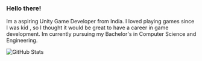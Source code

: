 ### Hello there!


Im a aspiring Unity Game Developer from India. I loved playing games since I was kid , so I thought it would be great to have a career in game development. Im currently pursuing my Bachelor's in Computer Science and Engineering.


![GitHub Stats](https://github-readme-stats.vercel.app/api?username=ashish4869&theme=radical)


<!--
**Ashish4869/Ashish4869** is a ✨ _special_ ✨ repository because its `README.md` (this file) appears on your GitHub profile.

Here are some ideas to get you started:

- 🔭 I’m currently working on ...
- 🌱 I’m currently learning ...
- 👯 I’m looking to collaborate on ...
- 🤔 I’m looking for help with ...
- 💬 Ask me about ...
- 📫 How to reach me: ...
- 😄 Pronouns: ...
- ⚡ Fun fact: ...
-->
